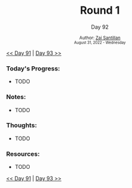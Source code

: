 <div align="center">
  <h1>Round 1</h1>
  <p>Day 92</p>
  <sub>
    Author: <a href="https://github.com/plskz" target="_blank">Zai Santillan</a>
    <br>
    <small>August 31, 2022 - Wednesday</small>
  </sub>
</div>

[<< Day 91](day091.md) | [Day 93 >>](day093.md)

### Today's Progress:

- TODO

### Notes:

- TODO

### Thoughts:

- TODO

### Resources:

- TODO

[<< Day 91](day091.md) | [Day 93 >>](day093.md)
